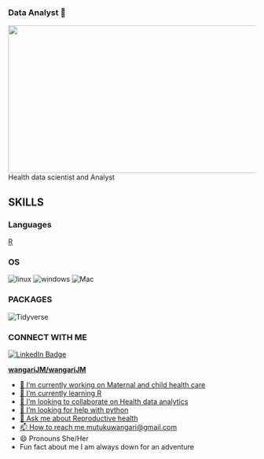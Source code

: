 ### Data Analyst  👋

<div align="center">
  <img src="https://media.giphy.com/media/7efZ7nK1aqpkLOuLf9/giphy.gif?cid=ecf05e47gmkywbrojb65ebhzt78uzomt51nyk4m6lo0zd0o9&ep=v1_gifs_search&rid=giphy.gif&ct=g" width="600" height="300"/>
</div>
 Health data scientist and Analyst 

## SKILLS
### Languages
 [R](https://img.shields.io/badge/R-276DC3?style=for-the-badge&logo=r&logoColor=Blue)
 
### OS 
![linux](https://img.shields.io/badge/Linux-FCC624?style=for-the-badge&logo=linux&logoColor=black)
![windows](https://img.shields.io/badge/Windows-0078D6?style=for-the-badge&logo=windows&logoColor=white)
 ![Mac](https://img.shields.io/badge/mac%20os-000000?style=for-the-badge&logo=apple&logoColor=white)

### PACKAGES
![Tidyverse](https://img.shields.io/badge/Tidyverse-5B9BD5?style=for-the-badge&logo=tidyverse&logoColor=white)


### CONNECT WITH ME
<div id="badges">
  <a href=https://www.linkedin.com/in/Wangari-Mutuku/)>
    <img src="https://img.shields.io/badge/LinkedIn-blue?style=for-the-badge&logo=linkedin&logoColor=white" alt="LinkedIn Badge"/>


**wangariJM/wangariJM**

* 🔭 I’m currently working on Maternal and child health care
* 🌱 I’m currently learning R
* 👯 I’m looking to collaborate on Health data analytics
* 🤔 I’m looking for help with python
* 💬 Ask me about Reproductive health
* 📫 How to reach me mutukuwangari@gmail.com
* 😄 Pronouns She/Her
* Fun fact about me I am always down for an adventure

